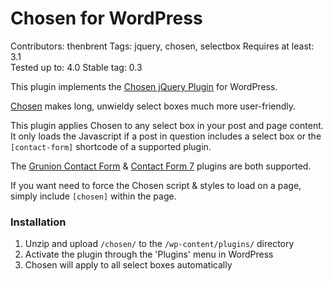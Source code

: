 # Chosen for WordPress
Contributors: thenbrent
Tags: jquery, chosen, selectbox
Requires at least: 3.1  
Tested up to: 4.0
Stable tag: 0.3

This plugin implements the [Chosen jQuery Plugin](http://harvesthq.github.com/chosen/) for WordPress.

[Chosen](http://harvesthq.github.com/chosen/) makes long, unwieldy select boxes much more user-friendly. 

This plugin applies Chosen to any select box in your post and page content. It only loads the Javascript if a post in question includes a select box or the `[contact-form]` shortcode of a supported plugin.

The [Grunion Contact Form](http://wordpress.org/extend/plugins/grunion-contact-form/) & [Contact Form 7](http://wordpress.org/extend/plugins/grunion-contact-form/) plugins are both supported. 

If you want need to force the Chosen script & styles to load on a page, simply include `[chosen]` within the page. 

### Installation 

1. Unzip and upload `/chosen/` to the `/wp-content/plugins/` directory
2. Activate the plugin through the 'Plugins' menu in WordPress
3. Chosen will apply to all select boxes automatically
